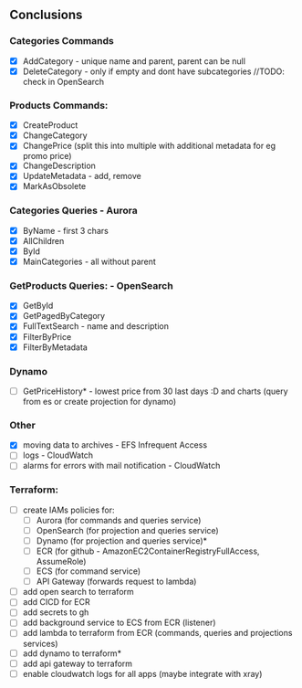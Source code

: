 ## Conclusions

### Categories Commands
- [x] AddCategory - unique name and parent, parent can be null
- [x] DeleteCategory - only if empty and dont have subcategories //TODO: check in OpenSearch

### Products Commands:
- [x] CreateProduct  
- [x] ChangeCategory  
- [x] ChangePrice (split this into multiple with additional metadata for eg promo price)  
- [x] ChangeDescription  
- [x] UpdateMetadata - add, remove  
- [x] MarkAsObsolete

### Categories Queries - Aurora
- [x] ByName - first 3 chars 
- [x] AllChildren  
- [X] ById  
- [x] MainCategories - all without parent  

### GetProducts Queries: - OpenSearch
- [x] GetById
- [x] GetPagedByCategory 
- [x] FullTextSearch - name and description  
- [x] FilterByPrice  
- [x] FilterByMetadata  

### Dynamo
- [ ] GetPriceHistory* - lowest price from 30 last days :D and charts (query from es or create projection for dynamo)

### Other
- [x] moving data to archives - EFS Infrequent Access  
- [ ] logs - CloudWatch  
- [ ] alarms for errors with mail notification - CloudWatch  

### Terraform:
- [ ] create IAMs policies for: 
    - [ ] Aurora (for commands and queries service)
    - [ ] OpenSearch (for projection and queries service)
    - [ ] Dynamo (for projection and queries service)*
    - [ ] ECR (for github - AmazonEC2ContainerRegistryFullAccess, AssumeRole)
    - [ ] ECS (for command service)
    - [ ] API Gateway (forwards request to lambda)
- [ ] add open search to terraform
- [ ] add CICD for ECR
- [ ] add secrets to gh
- [ ] add background service to ECS from ECR (listener)
- [ ] add lambda to terraform from ECR (commands, queries and projections services)
- [ ] add dynamo to terraform*
- [ ] add api gateway to terraform
- [ ] enable cloudwatch logs for all apps (maybe integrate with xray)